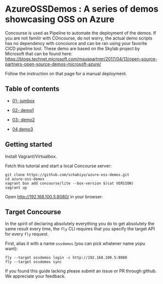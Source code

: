 # AzureOSSDemos : A series of demos showcasing OSS on Azure 

Concourse is used as Pipeline to automate the deployment of the demos. If you are not familir with COncourse, do not worry, the actual demo scripts
has no dependency with concource and can be ran using your favorite CICD pipeline tool. These demo are based on the Skylab project by Microsoft that can be found here:
https://blogs.technet.microsoft.com/msuspartner/2017/04/13/open-source-partners-open-source-demos-microsoft-azure/

Follow the instruction on that page for a manual deployment.


## Table of contents

* [01- jumbox](jumpbox.md)


* [02- demo1](demo1.md)
* [03- demo2](demo2.md)
* [04 demo3](demo3.md)



## Getting started

Install Vagrant/Virtualbox.

Fetch this tutorial and start a local Concourse server:

```
git clone https://github.com/schabiyo/azure-oss-demos.git
cd azure-oss-demos
vagrant box add concourse/lite --box-version $(cat VERSION)
vagrant up
```

Open http://192.168.100.5:8080/ in your browser:


Target Concourse
----------------

In the spirit of declaring absolutely everything you do to get absolutely the same result every time, the `fly` CLI requires that you specify the target API for every `fly` request.

First, alias it with a name `ossdemos` (you can pick whatener name yopu want):

```
fly --target ossdemos login -c http://192.168.100.5:8080
fly --target ossdemos sync
```


If you found this guide lacking please submit an issue or PR through github. We appreciate your feedback.

